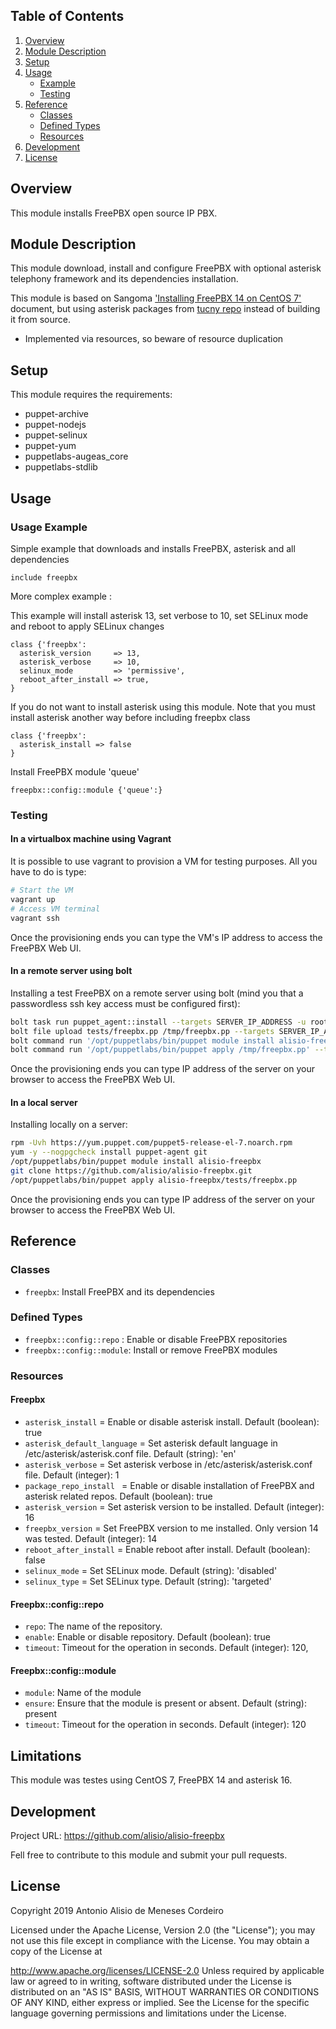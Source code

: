 ## Table of Contents

1. [Overview](#overview)
1. [Module Description](#module-description)
1. [Setup](#setup)
1. [Usage](#usage)
   * [Example](#usage-example)
   * [Testing](#testing)
1. [Reference](#reference)
   * [Classes](#classes)
   * [Defined Types](#defined-types)
   * [Resources](#resources)
1. [Development](#development)
1. [License](#license)

## Overview

This module installs FreePBX open source IP PBX.

## Module Description

This module download, install and configure FreePBX with optional asterisk telephony framework and its dependencies installation.

This module is based on Sangoma ['Installing FreePBX 14 on CentOS 7'](https://wiki.freepbx.org/display/FOP/Installing+FreePBX+14+on+CentOS+7) document, but using asterisk packages from
[tucny repo](https://www.tucny.com/telephony/asterisk-rpms) instead of building it from source.

<!-- [puppet-staging](https://github.com/voxpupuli/puppet-staging): -->

* Implemented via resources, so beware of resource duplication

## Setup

This module requires the requirements:
* puppet-archive
* puppet-nodejs
* puppet-selinux
* puppet-yum
* puppetlabs-augeas_core
* puppetlabs-stdlib

## Usage

### Usage Example

Simple example that downloads and installs FreePBX, asterisk and all dependencies

```puppet
include freepbx
```

More complex example :

This example will install asterisk 13, set verbose to 10, set SELinux mode and
reboot to apply SELinux changes
```puppet
class {'freepbx':
  asterisk_version     => 13,
  asterisk_verbose     => 10,
  selinux_mode         => 'permissive',
  reboot_after_install => true,
}
```

If you do not want to install asterisk using this module. Note that you must install
asterisk another way before including freepbx class
```puppet
class {'freepbx':
  asterisk_install => false
}
```

Install FreePBX module 'queue'
```puppet
freepbx::config::module {'queue':}
```

### Testing

#### In a virtualbox machine using Vagrant
It is possible to use vagrant to provision a VM for testing purposes. All you
have to do is type:

```sh
# Start the VM
vagrant up
# Access VM terminal
vagrant ssh
```
Once the provisioning ends you can type the VM's IP address to access the FreePBX Web UI.

#### In a remote server using bolt

Installing a test FreePBX on a remote server using bolt (mind you that a passwordless ssh key access must be configured first):

```sh
bolt task run puppet_agent::install --targets SERVER_IP_ADDRESS -u root
bolt file upload tests/freepbx.pp /tmp/freepbx.pp --targets SERVER_IP_ADDRESS -u root
bolt command run '/opt/puppetlabs/bin/puppet module install alisio-freepbx' --targets SERVER_IP_ADDRESS -u root
bolt command run '/opt/puppetlabs/bin/puppet apply /tmp/freepbx.pp' --targets SERVER_IP_ADDRESS -u root

```
Once the provisioning ends you can type IP address of the server on your browser to access the FreePBX Web UI.

#### In a local server

Installing locally on a server:

```bash
rpm -Uvh https://yum.puppet.com/puppet5-release-el-7.noarch.rpm
yum -y --nogpgcheck install puppet-agent git
/opt/puppetlabs/bin/puppet module install alisio-freepbx
git clone https://github.com/alisio/alisio-freepbx.git
/opt/puppetlabs/bin/puppet apply alisio-freepbx/tests/freepbx.pp
```
Once the provisioning ends you can type IP address of the server on your browser to access the FreePBX Web UI.

## Reference

### Classes

* `freepbx`: Install FreePBX and its dependencies

### Defined Types

* `freepbx::config::repo` : Enable or disable FreePBX repositories
* `freepbx::config::module`: Install or remove FreePBX modules


### Resources

#### Freepbx

* `asterisk_install`          = Enable or disable asterisk install. Default (boolean): true
* `asterisk_default_language` = Set asterisk default language in /etc/asterisk/asterisk.conf file. Default (string): 'en'
* `asterisk_verbose`          = Set asterisk verbose in /etc/asterisk/asterisk.conf file. Default (integer): 1
* `package_repo_install `     = Enable or disable installation of FreePBX and asterisk related repos. Default (boolean): true
* `asterisk_version`          = Set asterisk version to be installed. Default (integer): 16
* `freepbx_version`           = Set FreePBX version to me installed. Only version 14 was tested. Default (integer): 14
* `reboot_after_install`      = Enable reboot after install. Default (boolean): false
* `selinux_mode`              = Set SELinux mode. Default (string): 'disabled'
* `selinux_type`              = Set SELinux type. Default (string): 'targeted'

#### Freepbx::config::repo

* `repo`: The name of the repository.
* `enable`: Enable or disable repository. Default (boolean): true
* `timeout`: Timeout for the operation in seconds. Default (integer): 120,

#### Freepbx::config::module

* `module`: Name of the module
* `ensure`: Ensure that the module is present or absent. Default (string): present
* `timeout`: Timeout for the operation in seconds. Default (integer): 120

## Limitations

This module was testes using CentOS 7, FreePBX 14 and asterisk 16.

## Development

Project URL: https://github.com/alisio/alisio-freepbx

Fell free to contribute to this module and submit your pull requests.

## License
Copyright 2019 Antonio Alisio de Meneses Cordeiro

Licensed under the Apache License, Version 2.0 (the "License"); you may not use this file except in compliance with the License. You may obtain a copy of the License at

http://www.apache.org/licenses/LICENSE-2.0
Unless required by applicable law or agreed to in writing, software distributed under the License is distributed on an "AS IS" BASIS, WITHOUT WARRANTIES OR CONDITIONS OF ANY KIND, either express or implied. See the License for the specific language governing permissions and limitations under the License.
